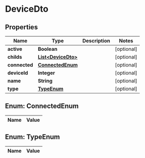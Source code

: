 
# DeviceDto

## Properties
Name | Type | Description | Notes
------------ | ------------- | ------------- | -------------
**active** | **Boolean** |  |  [optional]
**childs** | [**List&lt;DeviceDto&gt;**](DeviceDto.md) |  |  [optional]
**connected** | [**ConnectedEnum**](#ConnectedEnum) |  |  [optional]
**deviceId** | **Integer** |  |  [optional]
**name** | **String** |  |  [optional]
**type** | [**TypeEnum**](#TypeEnum) |  |  [optional]


<a name="ConnectedEnum"></a>
## Enum: ConnectedEnum
Name | Value
---- | -----


<a name="TypeEnum"></a>
## Enum: TypeEnum
Name | Value
---- | -----



